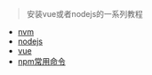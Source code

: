 > 安装vue或者nodejs的一系列教程


- [nvm](安装nvm.md)
- [nodejs](安装nodejs.md)
- [vue](安装vue.md)
- [npm常用命令](npm常用命令.md)